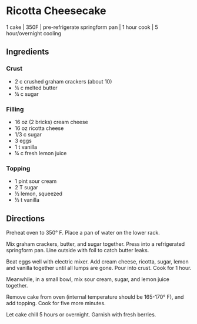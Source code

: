 # Ricotta Cheesecake
1 cake | 350F | pre-refrigerate springform pan | 1 hour cook | 5 hour/overnight cooling

## Ingredients
### Crust
* 2 c crushed graham crackers (about 10)
* ¼ c melted butter
* ¼ c sugar

### Filling
* 16 oz (2 bricks) cream cheese
* 16 oz ricotta cheese
* 1/3 c sugar
* 3 eggs
* 1 t vanilla
* ¼ c fresh lemon juice

### Topping
* 1 pint sour cream
* 2 T sugar
* ½ lemon, squeezed
* ½ t vanilla

## Directions
Preheat oven to 350° F. Place a pan of water on the lower rack.

Mix graham crackers, butter, and sugar together. Press into a refrigerated springform pan. Line outside with foil to catch butter leaks.

Beat eggs well with electric mixer. Add cream cheese, ricotta, sugar, lemon and vanilla together until all lumps are gone. Pour into crust. Cook for 1 hour.

Meanwhile, in a small bowl, mix sour cream, sugar, and lemon juice together.

Remove cake from oven (internal temperature should be 165-170° F), and add topping. Cook for five more minutes.

Let cake chill 5 hours or overnight. Garnish with fresh berries.

